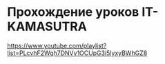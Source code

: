 # Прохождение уроков IT-KAMASUTRA
https://www.youtube.com/playlist?list=PLcvhF2Wqh7DNVy1OCUpG3i5lyxyBWhGZ8



